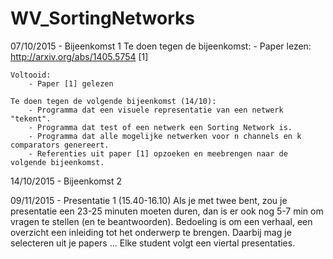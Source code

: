 # WV_SortingNetworks

07/10/2015 - Bijeenkomst 1
	Te doen tegen de bijeenkomst:
		- Paper lezen: http://arxiv.org/abs/1405.5754 [1]

	Voltooid:
		- Paper [1] gelezen

	Te doen tegen de volgende bijeenkomst (14/10):
		- Programma dat een visuele representatie van een netwerk "tekent".
		- Programma dat test of een netwerk een Sorting Network is.
		- Programma dat alle mogelijke netwerken voor n channels en k comparators genereert.
		- Referenties uit paper [1] opzoeken en meebrengen naar de volgende bijeenkomst.


14/10/2015 - Bijeenkomst 2



09/11/2015 - Presentatie 1 (15.40-16.10)
	Als je met twee bent, zou je presentatie een 23-25 minuten moeten duren, dan is er ook nog 5-7 min om vragen te stellen 	(en te beantwoorden). Bedoeling is om een verhaal, een overzicht een inleiding tot het onderwerp te brengen. Daarbij mag 	je selecteren uit je papers ... Elke student volgt een viertal presentaties.
